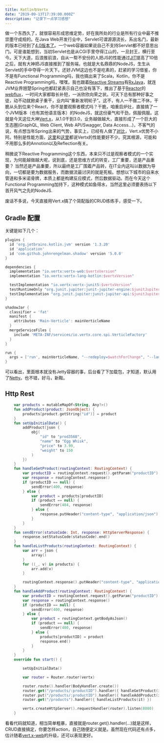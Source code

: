 ```yaml
---
title: Kotlin与Vertx
date: "2019-09-13T17:39:00.000Z"
description: "记录下一点学习感想"
---
```


做一个东西久了，就很容易形成思维定势，好在我所处的行业是所有行业中最不推崇墨守成规的。在Java Web开发行业中，Servlet可谓源源流长，系出名门，最新的版本已经到了[4.0版本了](https://en.wikipedia.org/wiki/Java_servlet)。一个web容器如果说自己不支持Servlet都不好意思出门。可是谁能想到，当初Servlet也是从CGI手里夺得江山的，一旦封王，横行至今。天下大道，后浪推前浪，自从一帮不安份的人把JS的性能通过[JIT](https://hacks.mozilla.org/2017/02/a-crash-course-in-just-in-time-jit-compilers/)提高了10倍之后，就有大神把JS直接推到了服务端，也就是大名鼎鼎的NodeJS，生生从Servlet的手中夺得一片天下。还好JVM这边也不是吃素的，赶紧的学习借鉴，你不是有Functional Programming吗，我也搞出来了Scala，Kotlin，你不是Reactive Programming吗，嘿嘿，我也跟着[Reactive Streams](http://www.reactive-streams.org/)有[RxJava](https://github.com/ReactiveX/RxJava)，就连JVM业界翘楚Spring也都赶紧表示自己也没有落下，推出了基于[Reactor](https://github.com/reactor/reactor)的[webflux](https://docs.spring.io/spring/docs/current/spring-framework-reference/web-reactive.html#webflux)，一时间大家都取长补短，一派欣欣向荣之状。可天下总有那种好事之徒，动不动就掀桌子重干，业内叫“重新发明轮子”。这不，有人一不做二不休，干脆从头到位来个React，你不是要观察者模式吗？干脆，咱重启炉灶，直接搞了一个JVM版本（也有其他语言版本）的NodeJS，就这份豪气和干劲，佩服佩服。这就是今天这位大神[Vert.x](https://vertx.io/)，从1.0干到3.0，业务越做越大，直接形成了一个巨大的生态圈(GraphQL, Web Client, Web API/Swagger, Data Access...)，不客气的说，有点想当年Spring出来的气势，事实上，已经有人做了[对比](http://www.tellmehow.co/comparison-between-spring-boot-and-vertx/)，Vert.x优势不小阿。特别是性能方面，[这里](https://dreamix.eu/blog/java/reactive-java-vert-x-vs-spring-framework-5)和[这里](https://vironit.com/comparison-of-web-frameworks-spring-boot-vs-vert-x/)都说Vertx的性能要好不少。究其根源，可能和不用那么多的Annotion以及Reflection有关。

稍微说下Reactive Programming这个东西，本来只不过是观察者模式的一个实现，为何能越做越大呢，说到底，还是思维方式的转变，工厂重要，还是产品重要？ 当然还是产品重要，所以最终是工厂围着产品转，在IT业内这叫以数据为导向，一切都是要为数据服务，而数据流最讨厌的就是死板。想想以下城市的自来水管道和多米诺骨牌，本质上都是构建反应模式，然后数据驱动。而在今天这个Functional Programming加持下，这种模式如鱼得水，当然这里必须要表扬以下首开风气之先的NodeJS.

废话不多说，今天直接用Vert.x搞了个简配版的CRUD练练手，感受一下。

## Gradle 配置

关键是如下几个：

```groovy
plugins {
  id 'org.jetbrains.kotlin.jvm' version '1.3.20'
  id 'application'
  id 'com.github.johnrengelman.shadow' version '5.0.0'
}

dependencies {
  implementation "io.vertx:vertx-web:$vertxVersion"
  implementation "io.vertx:vertx-lang-kotlin:$vertxVersion"

  testImplementation "io.vertx:vertx-junit5:$vertxVersion"
  testRuntimeOnly "org.junit.jupiter:junit-jupiter-engine:$junitJupiterEngineVersion"
  testImplementation "org.junit.jupiter:junit-jupiter-api:$junitJupiterEngineVersion"
}

shadowJar {
  classifier = 'fat'
  manifest {
    attributes 'Main-Verticle': mainVerticleName
  }
  mergeServiceFiles {
    include 'META-INF/services/io.vertx.core.spi.VerticleFactory'
  }
}

run {
  args = ['run', mainVerticleName, "--redeploy=$watchForChange", "--launcher-class=$mainClassName", "--on-redeploy=$doOnChange"]
}
```

可以看出，里面根本就没有Jetty容器的事，后台看了下加载包，才知道，默认用了[Netty](https://netty.io/)。也不错，好马，新鞍。

## Http Rest

```kotlin
    var products = mutableMapOf<String, Any?>()
    fun addProduct(product: JsonObject) {
        products[product.getString("id")] = product
    }
    fun setUpInitialData() {
        addProduct(json {
            obj(
                "id" to "prod3568",
                "name" to "Egg Whisk",
                "price" to 3.99,
                "weight" to 150
            )
        })
    }
    fun handleGetProduct(routingContext: RoutingContext) {
        var productID = routingContext.request().getParam("productID")
        var response = routingContext.response()
        if (productID == null) {
            sendError(400, response)
        } else {
            var product = products[productID]
            if (product == null) {
                sendError(404, response)
            } else {
                response.putHeader("content-type", "application/json").end(product.toString())
            }
        }
    }
    fun sendError(statusCode: Int, response: HttpServerResponse) {
        response.setStatusCode(statusCode).end()
    }
    fun handleListProducts(routingContext: RoutingContext) {
        var arr = json {
            array()
        }
        for ((_, v) in products) {
            arr.add(v)
        }

        routingContext.response().putHeader("content-type", "application/json").end(arr.toString())
    }
    fun handleAddProduct(routingContext: RoutingContext) {
        var productID = routingContext.request().getParam("productID")
        var response = routingContext.response()
        if (productID == null) {
            sendError(400, response)
        } else {
            var product = routingContext.getBodyAsJson()
            if (product == null) {
                sendError(400, response)
            } else {
                products[productID] = product
                response.end()
            }
        }
    }
    override fun start() {

        setUpInitialData()

        var router = Router.router(vertx)

        router.route().handler(BodyHandler.create())
        router.get("/products/:productID").handler({ handleGetProduct(it) })
        router.put("/products/:productID").handler({ handleAddProduct(it) })
        router.get("/products").handler({ handleListProducts(it) })

        vertx.createHttpServer().requestHandler(router).listen(8080)
    }
```

看看代码就知道，相当简单粗暴，直接就是router.get().handler(...)就是这样，CRUD直接搞定，你要怎样action，自己随便定义就是。虽然现在代码还有点多，估计随着[vert.x-web](https://github.com/vert-x3/vertx-web)的升级，还可以表现更好。